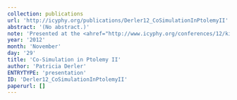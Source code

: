 ```yaml
---
collection: publications
url: 'http://icyphy.org/publications/Derler12_CoSimulationInPtolemyII'
abstract: '(No abstract.)'
note: 'Presented at the <ahref="http://www.icyphy.org/conferences/12/kickoff/index.htm">iCyPhy Kickoff</a>, November 29 & 30, 2012,Berkeley.'
year: '2012'
month: 'November'
day: '29'
title: 'Co-Simulation in Ptolemy II'
author: 'Patricia Derler'
ENTRYTYPE: 'presentation'
ID: 'Derler12_CoSimulationInPtolemyII'
paperurl: []
---
```

